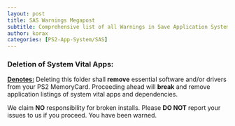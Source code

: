 ```yaml
---
layout: post
title: SAS Warnings Megapost
subtitle: Comprehensive list of all Warnings in Save Application System's OSDSYS icons.    
author: korax
categories: [PS2-App-System/SAS]
---
```


### Deletion of System Vital Apps:


<u>**Denotes:**</u> Deleting this folder shall **remove** essential software and/or drivers from your PS2 MemoryCard. Proceeding ahead will **break** and remove application listings of system vital apps and dependencies.

We claim **NO** responsibility for broken installs. Please **DO NOT** report your issues to us if you proceed.
You have been warned.

